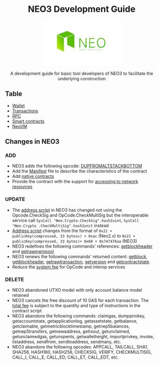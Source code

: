 ﻿﻿<div align="center">  
<h1>NEO3 Development Guide</h1>
<img src="images/neo-rebranding.png" alt="NEO3 Development Guide" height="150">

<p>A development guide for basic tool developers of NEO3 to facilitate the underlying construction</p>
</div>

## Table 
- [Wallet](en/Wallet)
- [Transactions](en/Transactions)
- [RPC](en/RPC)
- [Smart contracts](en/SmartContract)
- [NeoVM](en/NeoVM)



## Changes in NEO3

### ADD

- NEO3 adds the following opcode: [DUPFROMALTSTACKBOTTOM](en/NeoVM#stack-operation)
- Add the [Manifest](en/SmartContract#Manifest) file to describe the characteristics of the contract
- Add [native contracts](en/SmartContract#Native-Contract)
- Provide the contract with the support for [accessing to network resources](en/SmartContract#accessing-to-internet-resources-to-be-added)

### UPDATE

- The [address script](en/Transactions#verification-script) in NEO3 has changed not using the Opcode.CheckSig and OpCode.CheckMultiSig but the interoperable service call `SysCall "Neo.Crypto.CheckSig".hash2uint`, `SysCall "Neo.Crypto .CheckMultiSig".hash2unit` instead
- [Address script](en/Wallet#Address) changes from the format of `0x21 + publicKey(compressed, 33 bytess) + 0xac` (Neo2.x) to `0x21 + publicKey(compressed, 33 bytes)+ 0x68 + 0x747476aa` (NEO3)
- NEO3 redefines the following commands' references: [getblockheader](en/RPC/api/getblockheader.md) and [getrawmempool](en/RPC/api/getrawmempool.md).
- NEO3 renews the following commands' returned content: [getblock](en/RPC/api/getblock.md), [getblockheader](en/RPC/api/getblockheader.md), [getrawtransaction](en/RPC/api/getrawtransaction.md), [getversion](en/RPC/api/getversion.md) and [getcontractstate](en/RPC/api/getcontractstate.md).
- Reduce the [system fee](en/SmartContract#fees) for OpCode and interop services

### DELETE

- NEO3 abandoned UTXO model with only account balance model retained
- NEO3 cancels the free discount of 10 GAS for each transaction. The [total fee](en/Transactions#systemFee) is subject to the quantity and type of instructions in the contract script
- NEO3 abandons the following commands: claimgas, dumpprivkey, getaccountstate, getapplicationlog, getassetstate, getbalance, getclaimable, getmetricblocktimestamp, getnep5balances, getnep5transfers, getnewaddress, gettxout, getunclaimed, getunclaimedgas, getunspents, getwalletheight, importprivkey, invoke, listaddress, sendfrom, sendtoaddress, sendmany, etc.
- NEO3 abandons the following opcodes: APPCALL, TAILCALL, SHA1, SHA256, HASH160, HASH256, CHECKSIG, VERIFY, CHECKMULTISIG, CALL_I, CALL_E, CALL_ED, CALL_ET, CALL_EDT, etc.